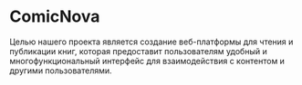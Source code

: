 # ComicNova
Целью нашего проекта является создание веб-платформы для чтения и публикации книг, которая предоставит пользователям удобный и многофункциональный интерфейс для взаимодействия с контентом и другими пользователями.
